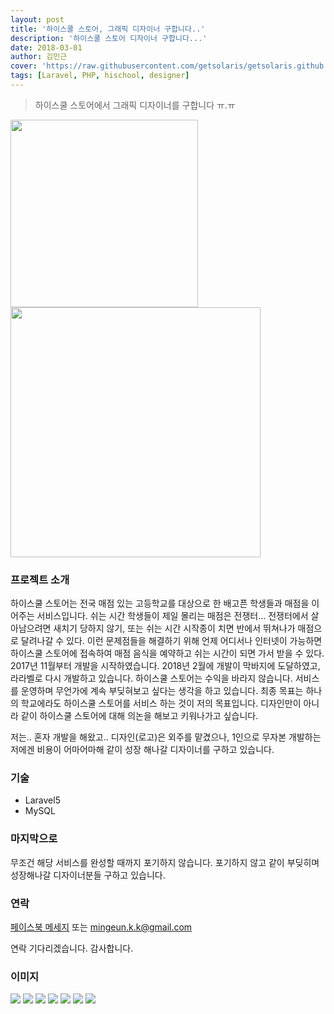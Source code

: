 ```yaml
---
layout: post
title: '하이스쿨 스토어, 그래픽 디자이너 구합니다..'
description: '하이스쿨 스토어 디자이너 구합니다...'
date: 2018-03-01
author: 김민근
cover: 'https://raw.githubusercontent.com/getsolaris/getsolaris.github.io/master/assets/images/post/hischool-degisner/designer.png'
tags: [Laravel, PHP, hischool, designer]
---
```


> 하이스쿨 스토어에서 그래픽 디자이너를 구합니다 ㅠ.ㅠ

<img src="https://raw.githubusercontent.com/getsolaris/getsolaris.github.io/master/assets/images/post/hischool-degisner/min_720_logo.png" width="300">

<img src="https://raw.githubusercontent.com/getsolaris/getsolaris.github.io/master/assets/images/post/hischool-degisner/designer.png" width="400">


### 프로젝트 소개
하이스쿨 스토어는 전국 매점 있는 고등학교를 대상으로 한 배고픈 학생들과 매점을 이어주는 서비스입니다. 쉬는 시간 학생들이 제일 몰리는 매점은 전쟁터... 전쟁터에서 살아남으려면 새치기 당하지 않기, 또는 쉬는 시간 시작종이 치면 반에서 뛰쳐나가 매점으로 달려나갈 수 있다. 이런 문제점들을 해결하기 위해 언제 어디서나 인터넷이 가능하면 하이스쿨 스토어에 접속하여 매점 음식을 예약하고 쉬는 시간이 되면 가서 받을 수 있다. 2017년 11월부터 개발을 시작하였습니다. 2018년 2월에 개발이 막바지에 도달하였고, 라라벨로 다시 개발하고 있습니다. 하이스쿨 스토어는 수익을 바라지 않습니다. 서비스를 운영하며 무언가에 계속 부딪혀보고 싶다는 생각을 하고 있습니다. 최종 목표는 하나의 학교에라도 하이스쿨 스토어를 서비스 하는 것이 저의 목표입니다. 디자인만이 아니라 같이 하이스쿨 스토어에 대해 의논을 해보고 키워나가고 싶습니다.

저는.. 혼자 개발을 해왔고.. 디자인(로고)은 외주를 맡겼으나, 1인으로 무자본 개발하는 저에겐 비용이 어마어마해 같이 성장 해나갈 디자이너를 구하고 있습니다.

### 기술
- Laravel5
- MySQL


### 마지막으로
무조건 해당 서비스를 완성할 때까지 포기하지 않습니다. 포기하지 않고 같이 부딪히며 성장해나갈 디자이너분들 구하고 있습니다.


### 연락
[페이스북 메세지](https://www.facebook.com/mingeun.kr) 또는 mingeun.k.k@gmail.com


연락 기다리겠습니다. 감사합니다.


### 이미지

<img src="https://raw.githubusercontent.com/getsolaris/getsolaris.github.io/master/assets/images/post/hischool-degisner/Screen%20Shot%202018-03-01%20at%201.50.17%20AM.png">

<img src="https://raw.githubusercontent.com/getsolaris/getsolaris.github.io/master/assets/images/post/hischool-degisner/Screen%20Shot%202018-03-01%20at%201.50.32%20AM.png">

<img src="https://raw.githubusercontent.com/getsolaris/getsolaris.github.io/master/assets/images/post/hischool-degisner/Screen%20Shot%202018-03-01%20at%202.12.13%20AM.png">

<img src="https://raw.githubusercontent.com/getsolaris/getsolaris.github.io/master/assets/images/post/hischool-degisner/Screen%20Shot%202018-03-01%20at%203.40.38%20AM.png">

<img src="https://raw.githubusercontent.com/getsolaris/getsolaris.github.io/master/assets/images/post/hischool-degisner/Screen%20Shot%202018-03-01%20at%203.40.47%20AM.png">

<img src="https://raw.githubusercontent.com/getsolaris/getsolaris.github.io/master/assets/images/post/hischool-degisner/Screen%20Shot%202018-03-12%20at%209.35.38%20PM.png">

<img src="https://raw.githubusercontent.com/getsolaris/getsolaris.github.io/master/assets/images/post/hischool-degisner/Screen%20Shot%202018-03-12%20at%209.35.45%20PM.png">
